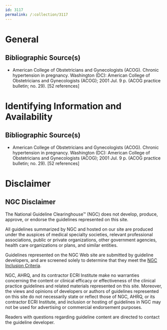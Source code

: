 ```yaml
---
id: 3117
permalink: /:collection/3117
---
```


# General

## Bibliographic Source(s)

- American College of Obstetricians and Gynecologists (ACOG). Chronic hypertension in pregnancy. Washington (DC): American College of Obstetricians and Gynecologists (ACOG); 2001 Jul. 9 p. (ACOG practice bulletin; no. 29). [52 references]

# Identifying Information and Availability

## Bibliographic Source(s)

- American College of Obstetricians and Gynecologists (ACOG). Chronic hypertension in pregnancy. Washington (DC): American College of Obstetricians and Gynecologists (ACOG); 2001 Jul. 9 p. (ACOG practice bulletin; no. 29). [52 references]

# Disclaimer

## NGC Disclaimer

The National Guideline Clearinghouse™ (NGC) does not develop, produce, approve, or endorse the guidelines represented on this site.

All guidelines summarized by NGC and hosted on our site are produced under the auspices of medical specialty societies, relevant professional associations, public or private organizations, other government agencies, health care organizations or plans, and similar entities.

Guidelines represented on the NGC Web site are submitted by guideline developers, and are screened solely to determine that they meet the [NGC Inclusion Criteria](/help-and-about/summaries/inclusion-criteria).

NGC, AHRQ, and its contractor ECRI Institute make no warranties concerning the content or clinical efficacy or effectiveness of the clinical practice guidelines and related materials represented on this site. Moreover, the views and opinions of developers or authors of guidelines represented on this site do not necessarily state or reflect those of NGC, AHRQ, or its contractor ECRI Institute, and inclusion or hosting of guidelines in NGC may not be used for advertising or commercial endorsement purposes.

Readers with questions regarding guideline content are directed to contact the guideline developer.

